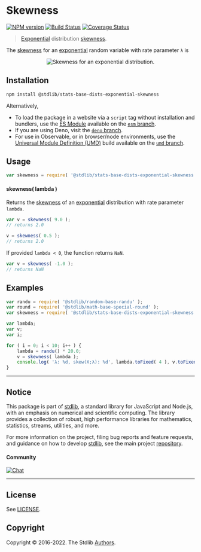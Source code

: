 <!--

@license Apache-2.0

Copyright (c) 2018 The Stdlib Authors.

Licensed under the Apache License, Version 2.0 (the "License");
you may not use this file except in compliance with the License.
You may obtain a copy of the License at

   http://www.apache.org/licenses/LICENSE-2.0

Unless required by applicable law or agreed to in writing, software
distributed under the License is distributed on an "AS IS" BASIS,
WITHOUT WARRANTIES OR CONDITIONS OF ANY KIND, either express or implied.
See the License for the specific language governing permissions and
limitations under the License.

-->

# Skewness

[![NPM version][npm-image]][npm-url] [![Build Status][test-image]][test-url] [![Coverage Status][coverage-image]][coverage-url] <!-- [![dependencies][dependencies-image]][dependencies-url] -->

> [Exponential][exponential-distribution] distribution [skewness][skewness].

<!-- Section to include introductory text. Make sure to keep an empty line after the intro `section` element and another before the `/section` close. -->

<section class="intro">

The [skewness][skewness] for an [exponential][exponential-distribution] random variable with rate parameter `λ` is

<!-- <equation class="equation" label="eq:exponential_skewness" align="center" raw="\operatorname{skew}\left( X \right) = 2" alt="Skewness for an exponential distribution."> -->

<div class="equation" align="center" data-raw-text="\operatorname{skew}\left( X \right) = 2" data-equation="eq:exponential_skewness">
    <img src="https://cdn.jsdelivr.net/gh/stdlib-js/stdlib@51534079fef45e990850102147e8945fb023d1d0/lib/node_modules/@stdlib/stats/base/dists/exponential/skewness/docs/img/equation_exponential_skewness.svg" alt="Skewness for an exponential distribution.">
    <br>
</div>

<!-- </equation> -->

</section>

<!-- /.intro -->

<!-- Package usage documentation. -->

<section class="installation">

## Installation

```bash
npm install @stdlib/stats-base-dists-exponential-skewness
```

Alternatively,

-   To load the package in a website via a `script` tag without installation and bundlers, use the [ES Module][es-module] available on the [`esm` branch][esm-url].
-   If you are using Deno, visit the [`deno` branch][deno-url].
-   For use in Observable, or in browser/node environments, use the [Universal Module Definition (UMD)][umd] build available on the [`umd` branch][umd-url].

</section>

<section class="usage">

## Usage

```javascript
var skewness = require( '@stdlib/stats-base-dists-exponential-skewness' );
```

#### skewness( lambda )

Returns the [skewness][skewness] of an [exponential][exponential-distribution] distribution with rate parameter `lambda`.

```javascript
var v = skewness( 9.0 );
// returns 2.0

v = skewness( 0.5 );
// returns 2.0
```

If provided `lambda < 0`, the function returns `NaN`.

```javascript
var v = skewness( -1.0 );
// returns NaN
```

</section>

<!-- /.usage -->

<!-- Package usage notes. Make sure to keep an empty line after the `section` element and another before the `/section` close. -->

<section class="notes">

</section>

<!-- /.notes -->

<!-- Package usage examples. -->

<section class="examples">

## Examples

<!-- eslint no-undef: "error" -->

```javascript
var randu = require( '@stdlib/random-base-randu' );
var round = require( '@stdlib/math-base-special-round' );
var skewness = require( '@stdlib/stats-base-dists-exponential-skewness' );

var lambda;
var v;
var i;

for ( i = 0; i < 10; i++ ) {
    lambda = randu() * 20.0;
    v = skewness( lambda );
    console.log( 'λ: %d, skew(X;λ): %d', lambda.toFixed( 4 ), v.toFixed( 4 ) );
}
```

</section>

<!-- /.examples -->

<!-- Section to include cited references. If references are included, add a horizontal rule *before* the section. Make sure to keep an empty line after the `section` element and another before the `/section` close. -->

<section class="references">

</section>

<!-- /.references -->

<!-- Section for related `stdlib` packages. Do not manually edit this section, as it is automatically populated. -->

<section class="related">

</section>

<!-- /.related -->

<!-- Section for all links. Make sure to keep an empty line after the `section` element and another before the `/section` close. -->


<section class="main-repo" >

* * *

## Notice

This package is part of [stdlib][stdlib], a standard library for JavaScript and Node.js, with an emphasis on numerical and scientific computing. The library provides a collection of robust, high performance libraries for mathematics, statistics, streams, utilities, and more.

For more information on the project, filing bug reports and feature requests, and guidance on how to develop [stdlib][stdlib], see the main project [repository][stdlib].

#### Community

[![Chat][chat-image]][chat-url]

---

## License

See [LICENSE][stdlib-license].


## Copyright

Copyright &copy; 2016-2022. The Stdlib [Authors][stdlib-authors].

</section>

<!-- /.stdlib -->

<!-- Section for all links. Make sure to keep an empty line after the `section` element and another before the `/section` close. -->

<section class="links">

[npm-image]: http://img.shields.io/npm/v/@stdlib/stats-base-dists-exponential-skewness.svg
[npm-url]: https://npmjs.org/package/@stdlib/stats-base-dists-exponential-skewness

[test-image]: https://github.com/stdlib-js/stats-base-dists-exponential-skewness/actions/workflows/test.yml/badge.svg?branch=main
[test-url]: https://github.com/stdlib-js/stats-base-dists-exponential-skewness/actions/workflows/test.yml?query=branch:main

[coverage-image]: https://img.shields.io/codecov/c/github/stdlib-js/stats-base-dists-exponential-skewness/main.svg
[coverage-url]: https://codecov.io/github/stdlib-js/stats-base-dists-exponential-skewness?branch=main

<!--

[dependencies-image]: https://img.shields.io/david/stdlib-js/stats-base-dists-exponential-skewness.svg
[dependencies-url]: https://david-dm.org/stdlib-js/stats-base-dists-exponential-skewness/main

-->

[umd]: https://github.com/umdjs/umd
[es-module]: https://developer.mozilla.org/en-US/docs/Web/JavaScript/Guide/Modules

[deno-url]: https://github.com/stdlib-js/stats-base-dists-exponential-skewness/tree/deno
[umd-url]: https://github.com/stdlib-js/stats-base-dists-exponential-skewness/tree/umd
[esm-url]: https://github.com/stdlib-js/stats-base-dists-exponential-skewness/tree/esm

[chat-image]: https://img.shields.io/gitter/room/stdlib-js/stdlib.svg
[chat-url]: https://gitter.im/stdlib-js/stdlib/

[stdlib]: https://github.com/stdlib-js/stdlib

[stdlib-authors]: https://github.com/stdlib-js/stdlib/graphs/contributors

[stdlib-license]: https://raw.githubusercontent.com/stdlib-js/stats-base-dists-exponential-skewness/main/LICENSE

[exponential-distribution]: https://en.wikipedia.org/wiki/Exponential_distribution

[skewness]: https://en.wikipedia.org/wiki/Skewness

</section>

<!-- /.links -->

